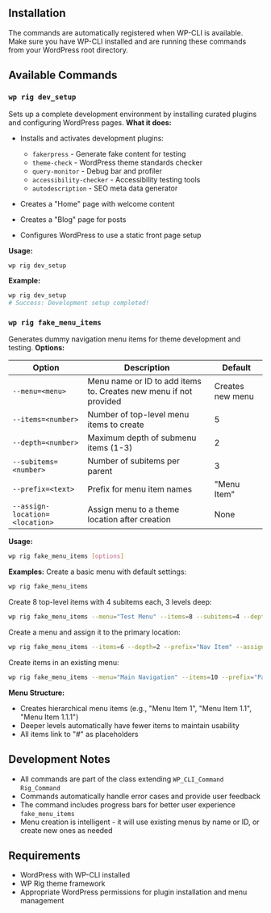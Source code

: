 ## Installation
The commands are automatically registered when WP-CLI is available. Make sure you have WP-CLI installed and are running these commands from your WordPress root directory.
## Available Commands
### `wp rig dev_setup`
Sets up a complete development environment by installing curated plugins and configuring WordPress pages.
**What it does:**
- Installs and activates development plugins:
	- `fakerpress` - Generate fake content for testing
	- `theme-check` - WordPress theme standards checker
	- `query-monitor` - Debug bar and profiler
	- `accessibility-checker` - Accessibility testing tools
	- `autodescription` - SEO meta data generator

- Creates a "Home" page with welcome content
- Creates a "Blog" page for posts
- Configures WordPress to use a static front page setup

**Usage:**
``` bash
wp rig dev_setup
```
**Example:**
``` bash
wp rig dev_setup
# Success: Development setup completed!
```
### `wp rig fake_menu_items`
Generates dummy navigation menu items for theme development and testing.
**Options:**

| Option | Description | Default |
| --- | --- | --- |
| `--menu=<menu>` | Menu name or ID to add items to. Creates new menu if not provided | Creates new menu |
| `--items=<number>` | Number of top-level menu items to create | 5 |
| `--depth=<number>` | Maximum depth of submenu items (1-3) | 2 |
| `--subitems=<number>` | Number of subitems per parent | 3 |
| `--prefix=<text>` | Prefix for menu item names | "Menu Item" |
| `--assign-location=<location>` | Assign menu to a theme location after creation | None |
**Usage:**
``` bash
wp rig fake_menu_items [options]
```
**Examples:**
Create a basic menu with default settings:
``` bash
wp rig fake_menu_items
```
Create 8 top-level items with 4 subitems each, 3 levels deep:
``` bash
wp rig fake_menu_items --menu="Test Menu" --items=8 --subitems=4 --depth=3
```
Create a menu and assign it to the primary location:
``` bash
wp rig fake_menu_items --items=6 --depth=2 --prefix="Nav Item" --assign-location=primary
```
Create items in an existing menu:
``` bash
wp rig fake_menu_items --menu="Main Navigation" --items=10 --prefix="Page"
```
**Menu Structure:**
- Creates hierarchical menu items (e.g., "Menu Item 1", "Menu Item 1.1", "Menu Item 1.1.1")
- Deeper levels automatically have fewer items to maintain usability
- All items link to "#" as placeholders

## Development Notes
- All commands are part of the class extending `WP_CLI_Command` `Rig_Command`
- Commands automatically handle error cases and provide user feedback
- The command includes progress bars for better user experience `fake_menu_items`
- Menu creation is intelligent - it will use existing menus by name or ID, or create new ones as needed

## Requirements
- WordPress with WP-CLI installed
- WP Rig theme framework
- Appropriate WordPress permissions for plugin installation and menu management

